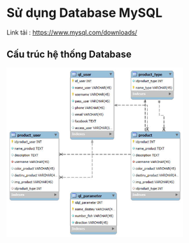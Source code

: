 # Sử dụng Database MySQL

Link tải : https://www.mysql.com/downloads/

## Cấu trúc hệ thống Database

<img src='./IMG/z5953962002718_b3d20f29963822680d0d37bf3d322c8f.jpg' width=80%>
